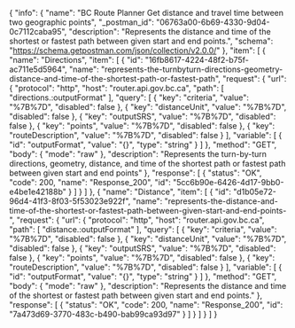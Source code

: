 {
  "info": {
    "name": "BC Route Planner Get distance and travel time between two geographic points",
    "_postman_id": "06763a00-6b69-4330-9d04-0c7112caba95",
    "description": "Represents the distance and time of the shortest or fastest path between given start and end points.",
    "schema": "https://schema.getpostman.com/json/collection/v2.0.0/"
  },
  "item": [
    {
      "name": "Directions",
      "item": [
        {
          "id": "16fb8617-4224-48f2-b75f-ac711e5d5964",
          "name": "represents-the-turnbyturn-directions-geometry-distance-and-time-of-the-shortest-path-or-fastest-path",
          "request": {
            "url": {
              "protocol": "http",
              "host": "router.api.gov.bc.ca",
              "path": [
                "directions.:outputFormat"
              ],
              "query": [
                {
                  "key": "criteria",
                  "value": "%7B%7D",
                  "disabled": false
                },
                {
                  "key": "distanceUnit",
                  "value": "%7B%7D",
                  "disabled": false
                },
                {
                  "key": "outputSRS",
                  "value": "%7B%7D",
                  "disabled": false
                },
                {
                  "key": "points",
                  "value": "%7B%7D",
                  "disabled": false
                },
                {
                  "key": "routeDescription",
                  "value": "%7B%7D",
                  "disabled": false
                }
              ],
              "variable": [
                {
                  "id": "outputFormat",
                  "value": "{}",
                  "type": "string"
                }
              ]
            },
            "method": "GET",
            "body": {
              "mode": "raw"
            },
            "description": "Represents the turn-by-turn directions, geometry, distance, and time of the shortest path or fastest path between given start and end points"
          },
          "response": [
            {
              "status": "OK",
              "code": 200,
              "name": "Response_200",
              "id": "5cc6b90e-6426-4d17-9bb0-e4be1e42188b"
            }
          ]
        }
      ]
    },
    {
      "name": "Distance",
      "item": [
        {
          "id": "d1b05e72-96d4-41f3-8f03-5f53023e922f",
          "name": "represents-the-distance-and-time-of-the-shortest-or-fastest-path-between-given-start-and-end-points-",
          "request": {
            "url": {
              "protocol": "http",
              "host": "router.api.gov.bc.ca",
              "path": [
                "distance.:outputFormat"
              ],
              "query": [
                {
                  "key": "criteria",
                  "value": "%7B%7D",
                  "disabled": false
                },
                {
                  "key": "distanceUnit",
                  "value": "%7B%7D",
                  "disabled": false
                },
                {
                  "key": "outputSRS",
                  "value": "%7B%7D",
                  "disabled": false
                },
                {
                  "key": "points",
                  "value": "%7B%7D",
                  "disabled": false
                },
                {
                  "key": "routeDescription",
                  "value": "%7B%7D",
                  "disabled": false
                }
              ],
              "variable": [
                {
                  "id": "outputFormat",
                  "value": "{}",
                  "type": "string"
                }
              ]
            },
            "method": "GET",
            "body": {
              "mode": "raw"
            },
            "description": "Represents the distance and time of the shortest or fastest path between given start and end points."
          },
          "response": [
            {
              "status": "OK",
              "code": 200,
              "name": "Response_200",
              "id": "7a473d69-3770-483c-b490-bab99ca93d97"
            }
          ]
        }
      ]
    }
  ]
}